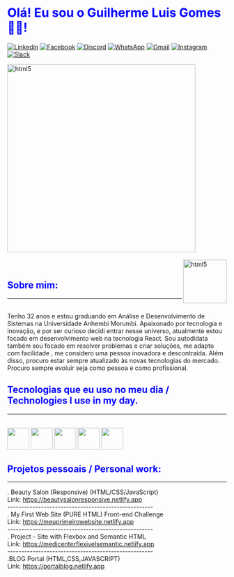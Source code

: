### <h1 style="color: blue;">Olá! Eu sou o Guilherme Luis Gomes👨‍💻!



[![Linkedin](https://img.shields.io/badge/LinkedIn-0077B5?style=for-the-badge&logo=linkedin&logoColor=white)](https://www.linkedin.com/in/guilherme-luis-gomes-0b9988191)
[![Facebook](https://img.shields.io/badge/Facebook-1877F2?style=for-the-badge&logo=facebook&logoColor=white)](https://web.facebook.com/guilherme.luisgomes.56)
[![Discord](https://img.shields.io/badge/Discord-7289DA?style=for-the-badge&logo=discord&logoColor=white)](https://discord.gg/Guilherme.L.Gomes#7365)
[![WhatsApp](https://img.shields.io/badge/WhatsApp-25D366?style=for-the-badge&logo=whatsapp&logoColor=white)](https://api.whatsapp.com/send?phone=5511969790442)
[![Gmail](https://img.shields.io/badge/Gmail-D14836?style=for-the-badge&logo=gmail&logoColor=white)](mailto:guilhermeluisgomes27@gmail.com)
[![Instagram](https://img.shields.io/badge/Instagram-E4405F?style=for-the-badge&logo=instagram&logoColor=white)](https://www.instagram.com/guilherme.l.gomes) [![Slack](https://img.shields.io/badge/Slack-4A154B?style=for-the-badge&logo=slack&logoColor=white)](https://app.slack.com/client/T02DQU97U9X/C02DQUHHKSM)

<div style="display:block ">
<img  align="center"  src="https://camo.githubusercontent.com/12e5f2b182da4b52850b29bb09e8ba3e92b0ac2c0bd121de7dfcbb291fbbd525/68747470733a2f2f692e70696e696d672e636f6d2f6f726967696e616c732f37372f63612f61332f37376361613332383834643733356434333961646534356261333766656166322e676966" alt="html5"height="432" width="">
 

 <div style="display:block "><br/>
 <img  align="right"  src="https://c.tenor.com/SshcJak1sYAAAAAj/star-wars-star.gif" alt="html5"height="100" width=""><br/>

## <h2 style="color: blue;">Sobre mim:
-------------------------------------------------------------------
</div><br/>
Tenho 32 anos e estou graduando em Análise e Desenvolvimento de Sistemas na Universidade Anhembi Morumbi.
Apaixonado por tecnologia e inovação, e por ser curioso decidi entrar nesse universo, atualmente estou focado em desenvolvimento web na tecnologia React.
Sou autodidata também sou focado em resolver problemas e criar soluções, me adapto com facilidade , me considero uma pessoa inovadora e descontraída. Além disso, procuro estar sempre atualizado às novas tecnologias do mercado.
Procuro sempre evoluir seja como pessoa e como profissional. 
<br/>



## <h2 style="color: blue;">Tecnologias que eu uso no meu dia / Technologies I use in my day.

-------------------------------------------------------------------

<div style="display:block"><br/>
 
<img src="https://cdn.jsdelivr.net/gh/devicons/devicon/icons/html5/html5-plain-wordmark.svg" height="50" width="" />


 <img src="https://cdn.jsdelivr.net/gh/devicons/devicon/icons/css3/css3-plain-wordmark.svg" height="50" width="" />


 <img src="https://cdn.jsdelivr.net/gh/devicons/devicon/icons/javascript/javascript-plain.svg" height="50" width="" />


<img src="https://cdn.jsdelivr.net/gh/devicons/devicon/icons/typescript/typescript-original.svg" height="50" />


<img src="https://cdn.jsdelivr.net/gh/devicons/devicon/icons/react/react-original-wordmark.svg" height="50" />




## <h2 style="color: blue;"> Projetos pessoais / Personal work:

---------------------------------------------------------------
. Beauty Salon (Responsive) (HTML/CSS/JavaScript)<br/>
 Link: https://beautysalonresponsive.netlify.app
 <br/>----------------------------------------------------<br/>
. My First Web Site (PURE HTML) Front-end Challenge <br/>
 Link: https://meuprimeirowebsite.netlify.app
<br/>----------------------------------------------------<br/>
. Project - Site with Flexbox and Semantic HTML<br/>
 Link: https://medicenterflexivelsemantic.netlify.app
<br/>----------------------------------------------------<br/>
.BLOG Portal (HTML,CSS,JAVASCRIPT) <br/>
 Link: https://portalblog.netlify.app
<br/>
